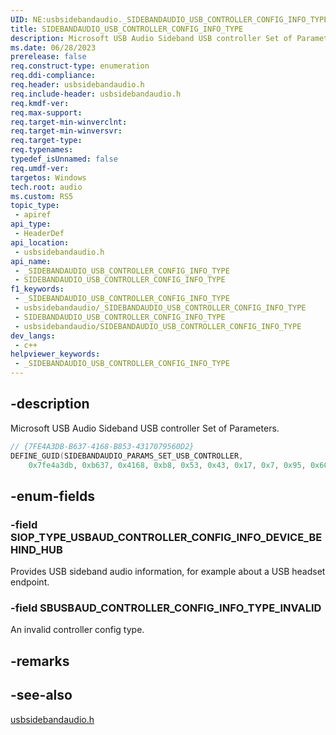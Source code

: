 ```yaml
---
UID: NE:usbsidebandaudio._SIDEBANDAUDIO_USB_CONTROLLER_CONFIG_INFO_TYPE
title: SIDEBANDAUDIO_USB_CONTROLLER_CONFIG_INFO_TYPE
description: Microsoft USB Audio Sideband USB controller Set of Parameters.
ms.date: 06/28/2023
prerelease: false
req.construct-type: enumeration
req.ddi-compliance: 
req.header: usbsidebandaudio.h
req.include-header: usbsidebandaudio.h
req.kmdf-ver: 
req.max-support: 
req.target-min-winverclnt: 
req.target-min-winversvr: 
req.target-type: 
req.typenames: 
typedef_isUnnamed: false
req.umdf-ver: 
targetos: Windows
tech.root: audio
ms.custom: RS5
topic_type:
 - apiref
api_type:
 - HeaderDef
api_location:
 - usbsidebandaudio.h
api_name:
 - _SIDEBANDAUDIO_USB_CONTROLLER_CONFIG_INFO_TYPE
 - SIDEBANDAUDIO_USB_CONTROLLER_CONFIG_INFO_TYPE
f1_keywords:
 - _SIDEBANDAUDIO_USB_CONTROLLER_CONFIG_INFO_TYPE
 - usbsidebandaudio/_SIDEBANDAUDIO_USB_CONTROLLER_CONFIG_INFO_TYPE
 - SIDEBANDAUDIO_USB_CONTROLLER_CONFIG_INFO_TYPE
 - usbsidebandaudio/SIDEBANDAUDIO_USB_CONTROLLER_CONFIG_INFO_TYPE
dev_langs:
 - c++
helpviewer_keywords:
 - _SIDEBANDAUDIO_USB_CONTROLLER_CONFIG_INFO_TYPE
---
```


## -description

Microsoft USB Audio Sideband USB controller Set of Parameters.

```cpp
// {7FE4A3DB-B637-4168-B853-4317079560D2}
DEFINE_GUID(SIDEBANDAUDIO_PARAMS_SET_USB_CONTROLLER,
    0x7fe4a3db, 0xb637, 0x4168, 0xb8, 0x53, 0x43, 0x17, 0x7, 0x95, 0x60, 0xd2);
```

## -enum-fields

### -field SIOP_TYPE_USBAUD_CONTROLLER_CONFIG_INFO_DEVICE_BEHIND_HUB

Provides USB sideband audio information, for example about a USB headset endpoint.

### -field SBUSBAUD_CONTROLLER_CONFIG_INFO_TYPE_INVALID

An invalid controller config type.

## -remarks

## -see-also

[usbsidebandaudio.h](index.md)
